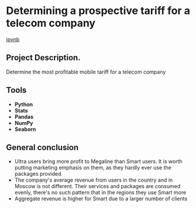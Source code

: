 # Determining a prospective tariff for a telecom company

[ipynb](https://github.com/josephbaib/da_portfolio/blob/main/telecom/telecom_project.ipynb)

## Project Description.

Determine the most profitable mobile tariff for a telecom company

## Tools ##

- **Python**
- **Stats**
- **Pandas**
- **NumPy**
- **Seaborn**

##

## General conclusion

- Ultra users bring more profit to Megaline than Smart users. It is worth putting marketing emphasis on them, as they hardly ever use the packages provided 
- The company's average revenue from users in the country and in Moscow is not different. Their services and packages are consumed evenly, there's no such pattern that in the regions they use Smart more 
- Aggregate revenue is higher for Smart due to a larger number of clients